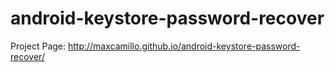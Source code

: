 # android-keystore-password-recover
Project Page:
http://maxcamillo.github.io/android-keystore-password-recover/
